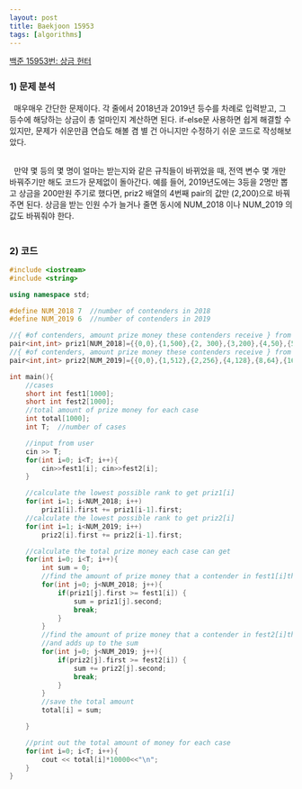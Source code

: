 ```yaml
---
layout: post
title: Baekjoon 15953
tags: [algorithms]
---
```


[백준 15953번: 상금 헌터](https://www.acmicpc.net/problem/15953)

### 1) 문제 분석<br>
&nbsp;&nbsp;매우매우 간단한 문제이다. 각 줄에서 2018년과 2019년 등수를 차례로 입력받고, 그 등수에 해당하는 상금이 총 얼마인지 계산하면 된다. if-else문 사용하면 쉽게 해결할 수 있지만, 문제가 쉬운만큼 연습도 해볼 겸 별 건 아니지만 수정하기 쉬운 코드로 작성해보았다. <br><br>

&nbsp;&nbsp;만약 몇 등의 몇 명이 얼마는 받는지와 같은 규칙들이 바뀌었을 때, 전역 변수 몇 개만 바꿔주기만 해도 코드가 문제없이 돌아간다. 예를 들어, 2019년도에는 3등을 2명만 뽑고 상금을 200만원 주기로 했다면, priz2 배열의 4번째 pair의 값만 (2,200)으로 바꿔주면 된다. 상금을 받는 인원 수가 늘거나 줄면 동시에 NUM_2018 이나 NUM_2019 의 값도 바꿔줘야 한다. <br><br>


### 2) 코드<br>
~~~cpp
#include <iostream>
#include <string>

using namespace std;

#define NUM_2018 7  //number of contenders in 2018
#define NUM_2019 6  //number of contenders in 2019

//{ #of contenders, amount prize money these contenders receive } from the highest rank in 2018 (unit: 10,000won)
pair<int,int> priz1[NUM_2018]={{0,0},{1,500},{2, 300},{3,200},{4,50},{5,30},{6,10}};
//{ #of contenders, amount prize money these contenders receive } from the highest rank  in 2019 (unit: 10,000won)
pair<int,int> priz2[NUM_2019]={{0,0},{1,512},{2,256},{4,128},{8,64},{16,32}};

int main(){
    //cases
    short int fest1[1000];
    short int fest2[1000];
    //total amount of prize money for each case
    int total[1000];
    int T;  //number of cases

    //input from user
    cin >> T;
    for(int i=0; i<T; i++){
        cin>>fest1[i]; cin>>fest2[i];
    }

    //calculate the lowest possible rank to get priz1[i]
    for(int i=1; i<NUM_2018; i++)
        priz1[i].first += priz1[i-1].first;
    //calculate the lowest possible rank to get priz2[i]
    for(int i=1; i<NUM_2019; i++)
        priz2[i].first += priz2[i-1].first;

    //calculate the total prize money each case can get
    for(int i=0; i<T; i++){
        int sum = 0;
        //find the amount of prize money that a contender in fest1[i]th place gets
        for(int j=0; j<NUM_2018; j++){
            if(priz1[j].first >= fest1[i]) {
                sum = priz1[j].second;
                break;
            }
        }
        //find the amount of prize money that a contender in fest2[i]th place gets
        //and adds up to the sum
        for(int j=0; j<NUM_2019; j++){
            if(priz2[j].first >= fest2[i]) {
                sum += priz2[j].second;
                break;
            }
        }
        //save the total amount
        total[i] = sum;

    }

    //print out the total amount of money for each case
    for(int i=0; i<T; i++){
        cout << total[i]*10000<<"\n";
    }
}
~~~
